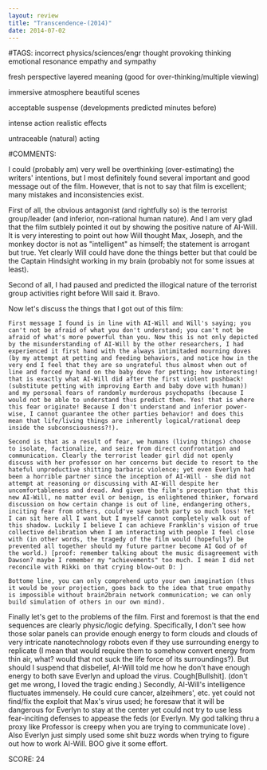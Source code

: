 ```yaml
---
layout: review
title: "Transcendence-(2014)"
date: 2014-07-02
---
```


#TAGS:
incorrect physics/sciences/engr
thought provoking thinking
emotional resonance
empathy and sympathy

fresh perspective
layered meaning (good for over-thinking/multiple viewing)

immersive atmosphere
beautiful scenes

acceptable suspense (developments predicted minutes before)

intense action
realistic effects

untraceable (natural) acting

#COMMENTS:

I could (probably am) very well be overthinking (over-estimating) the writers' intentions, but I most definitely found several important and good message out of the film. However, that is not to say that film is excellent; many mistakes and inconsistencies exist.

First of all, the obvious antagonist (and rightfully so) is the terrorist group/leader (and inferior, non-rational human nature). And I am very glad that the film sutblely pointed it out by showing the positive nature of AI-Will. It is very interesting to point out how Will thought Max, Joseph, and the monkey doctor is not as "intelligent" as himself; the statement is arrogant but true. Yet clearly Will could have done the things better but that could be the Captain Hindsight working in my brain (probably not for some issues at least).

Second of all, I had paused and predicted the illogical nature of the terrorist group activities right before Will said it. Bravo.

Now let's discuss the things that I got out of this film: 

	First message I found is in line with AI-Will and Will's saying; you can't not be afraid of what you don't understand; you can't not be afraid of what's more powerful than you. Now this is not only depicted by the misunderstanding of AI-Will by the other researchers, I had experienced it first hand with the always intimitaded mourning doves (by my attempt at petting and feeding behaviors, and notice how in the very end I feel that they are so ungrateful thus almost when out of line and forced my hand on the baby dove for petting; how interesting! that is exactly what AI-Will did after the first violent pushback! (substitute petting with improving Earth and baby dove with human)) and my personal fears of randomly murderous psychopaths (because I would not be able to understand thus predict them. Yes! that is where this fear originate! Because I don't understand and inferior power-wise, I cannot guarantee the other parties behavior! and does this mean that life/living things are inherently logical/rational deep inside the subconsciousness?!).

	Second is that as a result of fear, we humans (living things) choose to isolate, factionalize, and seize from direct confrontation and communication. Clearly the terrorist leader girl did not openly discuss with her professor on her concerns but decide to resort to the hateful unproductive shitting barbaric violence; yet even Everlyn had been a horrible partner since the inception of AI-Will - she did not attempt at reasoning or discussing with AI-Will despite her uncomfortableness and dread. And given the film's preception that this new AI-Will, no matter evil or benign, is enlightened thinker, forward discussion on how certain change is out of line, endangering others, inciting fear from others, could've save both party so much loss! Yet I can sit here all I want but I myself cannot completely walk out of this shadow. Luckily I believe I can achieve Franklin's vision of true collective delibration when I am interacting with people I feel close with (in other words, the tragedy of the film would (hopefully) be prevented all together should my future partner become AI God of of the world.) [proof: remember talking about the music disagreement with Dawson? maybe I remember my "achievements" too much. I mean I did not reconcile with Rikki on that crying blow-out D: ]

	Bottome line, you can only comprehend upto your own imagination (thus it would be your projection, goes back to the idea that true empathy is impossible without brain2brain network communication; we can only build simulation of others in our own mind).

Finally let's get to the problems of the film. First and foremost is that the end sequences are clearly physic/logic defying. Specifically, I don't see how those solar panels can provide enough energy to form clouds and clouds of very intricate nanotechnology robots even if they use surrounding energy to replicate (I mean that would require them to somehow convert energy from thin air, what? would that not suck the life force of its surroundings?). But should I suspend that disbelief, AI-Will told me how he don't have enough energy to both save Everlyn and upload the virus. Cough[Bullshit]. (don't get me wrong, I loved the tragic ending.) Secondly, AI-Will's intelligence fluctuates immensely. He could cure cancer, alzeihmers', etc. yet could not find/fix the exploit that Max's virus used; he foresaw that it will be dangerous for Everlyn to stay at the center yet could not try to use less fear-inciting defenses to appease the feds (or Everlyn. My god talking thru a proxy like Professor is creepy when you are trying to communicate love) . Also Everlyn just simply used some shit buzz words when trying to figure out how to work AI-Will. BOO give it some effort.





SCORE:
24
